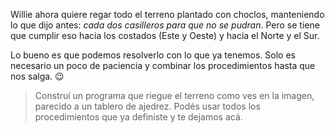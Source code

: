 <gs-attire
  attire-url="https://raw.githubusercontent.com/MumukiProject/mumuki-guia-gobstones-practica-procedimientos-kids/master/assets/attires/config.json">
</gs-attire>
<gs-toolbox
  toolbox-url="https://raw.githubusercontent.com/MumukiProject/mumuki-guia-gobstones-practica-procedimientos-kids/master/assets/toolbox.xml">
</gs-toolbox>

Willie ahora quiere regar todo el terreno plantado con choclos, manteniendo lo que dijo antes: _cada dos casilleros para que no se pudran_. Pero se tiene que cumplir eso hacia los costados (Este y Oeste) y hacia el Norte y el Sur. 

Lo bueno es que podemos resolverlo con lo que ya tenemos. Solo es necesario un poco de paciencia y combinar los procedimientos hasta que nos salga. :wink: 

> Construí un programa que riegue el terreno como ves en la imagen, parecido a un tablero de ajedrez. Podés usar todos los procedimientos que ya definiste y te dejamos acá.